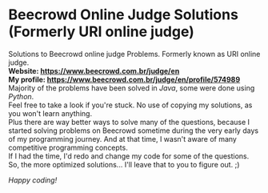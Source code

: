 # Beecrowd Online Judge Solutions (Formerly URI online judge)

Solutions to Beecrowd online judge Problems. Formerly known as URI online judge. </br>
<b>Website: https://www.beecrowd.com.br/judge/en </b></br>
<b>My profile: https://www.beecrowd.com.br/judge/en/profile/574989 </b></br>
Majority of the problems have been solved in <i>Java</i>, some were done using <i>Python</i>. </br>
Feel free to take a look if you're stuck. No use of copying my solutions, as you won't learn anything.</br>
Plus there are way better ways to solve many of the questions, because I started solving problems on Beecrowd sometime during the very early days of my programming journey. And at that time, I wasn't aware of many competitive programming concepts. </br>
If I had the time, I'd redo and change my code for some of the questions. </br>
So, the more optimized solutions... I'll leave that to you to figure out. ;)</br>

<i>Happy coding! </i>
